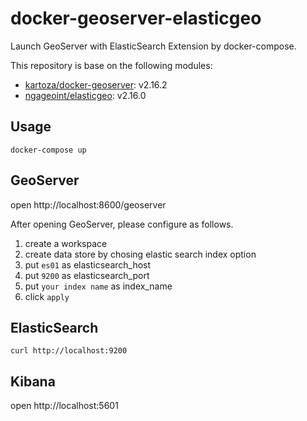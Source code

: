 # docker-geoserver-elasticgeo
Launch GeoServer with ElasticSearch Extension by docker-compose.

This repository is base on the following modules:
- [kartoza/docker-geoserver](https://github.com/kartoza/docker-geoserver): v2.16.2
- [ngageoint/elasticgeo](https://github.com/ngageoint/elasticgeo): v2.16.0

## Usage

```
docker-compose up
```

## GeoServer

open http://localhost:8600/geoserver

After opening GeoServer, please configure as follows.
1. create a workspace
1. create data store by chosing elastic search index option
1. put `es01` as elasticsearch_host
1. put `9200` as elasticsearch_port
1. put `your index name` as index_name
1. click `apply`

## ElasticSearch

```
curl http://localhost:9200
```

## Kibana

open http://localhost:5601